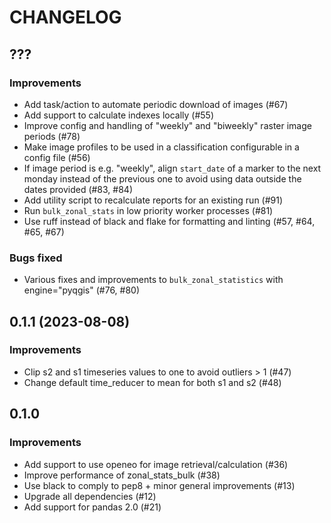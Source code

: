 # CHANGELOG

## ???

### Improvements

- Add task/action to automate periodic download of images (#67)
- Add support to calculate indexes locally (#55)
- Improve config and handling of "weekly" and "biweekly" raster image periods (#78)
- Make image profiles to be used in a classification configurable in a config file (#56)
- If image period is e.g. "weekly", align `start_date` of a marker to the next monday
  instead of the previous one to avoid using data outside the dates provided (#83, #84)
- Add utility script to recalculate reports for an existing run (#91)
- Run `bulk_zonal_stats` in low priority worker processes (#81)
- Use ruff instead of black and flake for formatting and linting (#57, #64, #65, #67)

### Bugs fixed

- Various fixes and improvements to `bulk_zonal_statistics` with engine="pyqgis"
  (#76, #80)

## 0.1.1 (2023-08-08)

### Improvements

- Clip s2 and s1 timeseries values to one to avoid outliers > 1 (#47)
- Change default time_reducer to mean for both s1 and s2 (#48)

## 0.1.0
### Improvements

- Add support to use openeo for image retrieval/calculation (#36)
- Improve performance of zonal_stats_bulk (#38)
- Use black to comply to pep8 + minor general improvements (#13)
- Upgrade all dependencies (#12)
- Add support for pandas 2.0 (#21)
